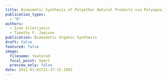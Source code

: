 ```yaml
---
title: Biomimetic Synthesis of Polyether Natural Products via Polyepoxide Opening
publication_types:
  - "6"
authors:
  - Ivan Vilotijevic 
  - Timothy F. Jamison
publication: Biomimetic Organic Synthesis
draft: false
featured: false
image:
  filename: featured
  focal_point: Smart
  preview_only: false
date: 2011-01-01T21:37:15.198Z
---
```


